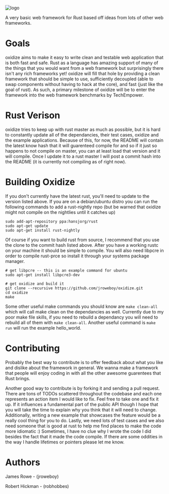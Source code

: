 ![logo](https://dl.dropboxusercontent.com/u/37773471/new_oxidize.png)

A very basic web framework for Rust based off ideas from lots of other web frameworks.

Goals
======

oxidize aims to make it easy to write clean and testable web application that is both fast and safe. Rust as a language has amazing support of many of the things that you would want from a web framework but surprisingly there isn't any rich frameworks yet! oxidize will fill that hole by providing a clean framework that should be simple to use, sufficiently decoupled (able to swap components without having to hack at the core), and fast (just like the goal of rust). As such, a primary milestone of oxidize will be to enter the framework into the web framework benchmarks by TechEmpower.

Rust Verison
=======

oxidize tries to keep up with rust master as much as possible, but it is hard to constantly update all of the dependancies, their test cases, oxidize and the example applications. Because of this, for now, the README will contain the latest know hash that it will guarenteed compile for and so if it just so happens to not compile on master, you can at least load that version and it will compile. Once I update it to a rust master I will post a commit hash into the README (it is currently not compiling as of right now). 

Building Oxidize
=======

If you don't currently have the latest rust, you'll need to update to the version listed above. If you are on a debian/ubuntu distro you can run the following commands to add a rust-nightly repo (but be warned that oxidize might not compile on the nightlies until it catches up) 

    sudo add-apt-repository ppa:hansjorg/rust
    sudo apt-get update
    sudo apt-get install rust-nightly

Of course if you want to build rust from source, I recommend that you use the clone to the commit hash listed above. After you have a working rustc on your machine it should be simple to compile. You will also need libpcre in order to compile rust-prce so install it through your systems package manager. 

    # get libpcre -- this is an example command for ubuntu
    sudo apt-get install libpcre3-dev

    # get oxidize and build it
    git clone --recursive https://github.com/jroweboy/oxidize.git
    cd oxidize
    make

Some other useful make commands you should know are `make clean-all` which will call make clean on the dependancies as well. Currently due to my poor make file skills, if you need to rebuild a dependancy you will need to rebuild all of them with `make clean-all`. Another useful command is `make run` will run the example hello_world. 

Contributing
============

Probably the best way to contribute is to offer feedback about what you like and dislike about the framework in general. We wanna make a framework that people will enjoy coding in with all the other awesome guarentees that Rust brings. 

Another good way to contribute is by forking it and sending a pull request. There are tons of TODOs scattered throughout the codebase and each one represents an action item I would like to fix. Feel free to take one and fix it up. If it influences a fundamental part of the public API though I hope that you will take the time to explain why you think that it will need to change. Additionally, writing a new example that showcases the feature would be a really cool thing for you to do. 
Lastly, we need lots of test cases and we also need someone that is good at rust to help me find places to make the code more idiomatic :) Sometimes, I have no clue why I wrote the code I did besides the fact that it made the code compile. If there are some oddities in the way I handle lifetimes or pointers please let me know.

Authors
=======

 James Rowe - (jroweboy)

 Robert Hickman - (robhobbes)